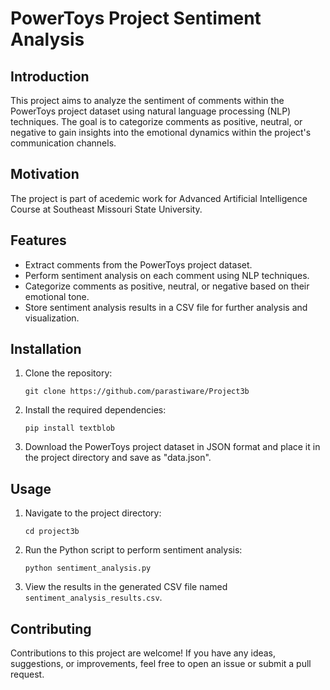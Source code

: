# PowerToys Project Sentiment Analysis

## Introduction

This project aims to analyze the sentiment of comments within the PowerToys project dataset using natural language processing (NLP) techniques. The goal is to categorize comments as positive, neutral, or negative to gain insights into the emotional dynamics within the project's communication channels.

## Motivation

The project is part of acedemic work for Advanced Artificial Intelligence Course at Southeast Missouri State University.

## Features

- Extract comments from the PowerToys project dataset.
- Perform sentiment analysis on each comment using NLP techniques.
- Categorize comments as positive, neutral, or negative based on their emotional tone.
- Store sentiment analysis results in a CSV file for further analysis and visualization.

## Installation

1. Clone the repository:

   ```
   git clone https://github.com/parastiware/Project3b
   ```

2. Install the required dependencies:

   ```
   pip install textblob
   ```

3. Download the PowerToys project dataset in JSON format and place it in the project directory and save as "data.json".

## Usage

1. Navigate to the project directory:

   ```
   cd project3b
   ```

2. Run the Python script to perform sentiment analysis:

   ```
   python sentiment_analysis.py
   ```

3. View the results in the generated CSV file named `sentiment_analysis_results.csv`.

## Contributing

Contributions to this project are welcome! If you have any ideas, suggestions, or improvements, feel free to open an issue or submit a pull request.


